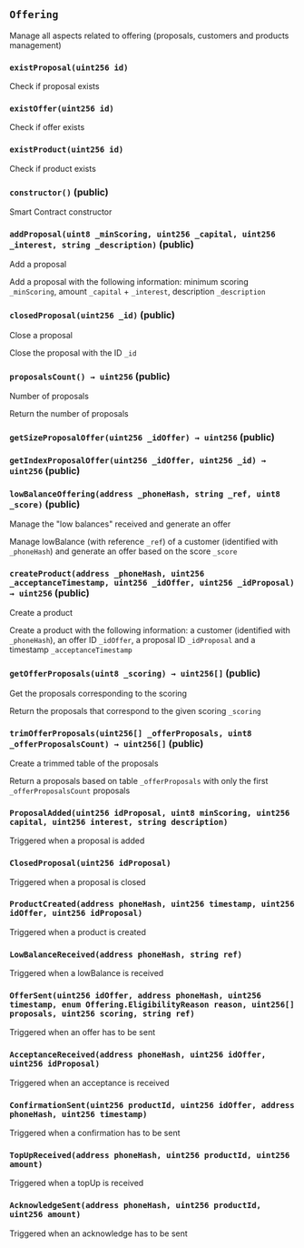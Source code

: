 ## `Offering`

Manage all aspects related to offering (proposals, customers and products management)




### `existProposal(uint256 id)`



Check if proposal exists

### `existOffer(uint256 id)`



Check if offer exists

### `existProduct(uint256 id)`



Check if product exists


### `constructor()` (public)



Smart Contract constructor

### `addProposal(uint8 _minScoring, uint256 _capital, uint256 _interest, string _description)` (public)

Add a proposal


Add a proposal with the following information: minimum scoring `_minScoring`, amount `_capital` + `_interest`, description `_description`

### `closedProposal(uint256 _id)` (public)

Close a proposal


Close the proposal with the ID `_id`

### `proposalsCount() → uint256` (public)

Number of proposals


Return the number of proposals

### `getSizeProposalOffer(uint256 _idOffer) → uint256` (public)





### `getIndexProposalOffer(uint256 _idOffer, uint256 _id) → uint256` (public)





### `lowBalanceOffering(address _phoneHash, string _ref, uint8 _score)` (public)

Manage the "low balances" received and generate an offer


Manage lowBalance (with reference `_ref`) of a customer (identified with `_phoneHash`) and generate an offer based on the score `_score`

### `createProduct(address _phoneHash, uint256 _acceptanceTimestamp, uint256 _idOffer, uint256 _idProposal) → uint256` (public)

Create a product


Create a product with the following information: a customer (identified with `_phoneHash`), an offer ID `_idOffer`, a proposal ID `_idProposal` and a timestamp `_acceptanceTimestamp`

### `getOfferProposals(uint8 _scoring) → uint256[]` (public)

Get the proposals corresponding to the scoring


Return the proposals that correspond to the given scoring `_scoring`

### `trimOfferProposals(uint256[] _offerProposals, uint8 _offerProposalsCount) → uint256[]` (public)

Create a trimmed table of the proposals


Return a proposals based on table `_offerProposals` with only the first `_offerProposalsCount` proposals


### `ProposalAdded(uint256 idProposal, uint8 minScoring, uint256 capital, uint256 interest, string description)`



Triggered when a proposal is added

### `ClosedProposal(uint256 idProposal)`



Triggered when a proposal is closed

### `ProductCreated(address phoneHash, uint256 timestamp, uint256 idOffer, uint256 idProposal)`



Triggered when a product is created

### `LowBalanceReceived(address phoneHash, string ref)`



Triggered when a lowBalance is received

### `OfferSent(uint256 idOffer, address phoneHash, uint256 timestamp, enum Offering.EligibilityReason reason, uint256[] proposals, uint256 scoring, string ref)`



Triggered when an offer has to be sent

### `AcceptanceReceived(address phoneHash, uint256 idOffer, uint256 idProposal)`



Triggered when an acceptance is received

### `ConfirmationSent(uint256 productId, uint256 idOffer, address phoneHash, uint256 timestamp)`



Triggered when a confirmation has to be sent

### `TopUpReceived(address phoneHash, uint256 productId, uint256 amount)`



Triggered when a topUp is received

### `AcknowledgeSent(address phoneHash, uint256 productId, uint256 amount)`



Triggered when an acknowledge has to be sent

